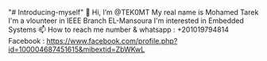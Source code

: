 "# Introducing-myself" 
👋 Hi, I’m @TEK0MT
My real name is Mohamed Tarek
I'm a vlounteer in IEEE Branch EL-Mansoura
I'm interested in Embedded Systems 
📫 How to reach me 
number & whatsapp : +201019794814 
Facebook : https://www.facebook.com/profile.php?id=100004687451615&mibextid=ZbWKwL

